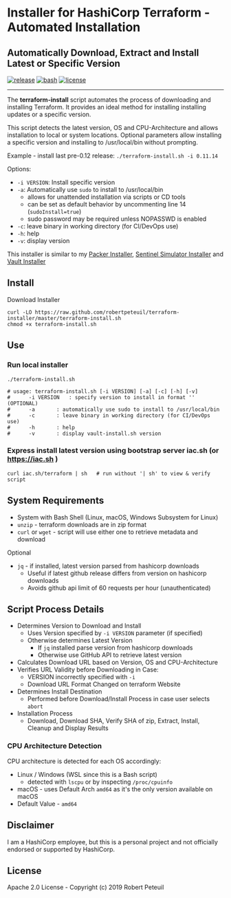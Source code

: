 # Installer for HashiCorp Terraform - Automated Installation

## Automatically Download, Extract and Install Latest or Specific Version

[![release](https://img.shields.io/github/release/robertpeteuil/terraform-installer.svg?colorB=2067b8)](https://github.com/robertpeteuil/terraform-installer)
[![bash](https://img.shields.io/badge/language-bash-89e051.svg?style=flat-square)](https://github.com/robertpeteuil/terraform-installer)
[![license](https://img.shields.io/github/license/robertpeteuil/terraform-installer.svg?colorB=2067b8)](https://github.com/robertpeteuil/terraform-installer)

---

The **terraform-install** script automates the process of downloading and installing Terraform.  It provides an ideal method for installing installing updates or a specific version.

This script detects the latest version, OS and CPU-Architecture and allows installation to local or system locations.  Optional parameters allow installing a specific version and installing to /usr/local/bin without prompting.

Example - install last pre-0.12 release: `./terraform-install.sh -i 0.11.14`

Options:

- `-i VERSION`:  Install specific version
- `-a`:          Automatically use `sudo` to install to /usr/local/bin
  - allows for unattended installation via scripts or CD tools
  - can be set as default behavior by uncommenting line 14 (`sudoInstall=true`)
  - sudo password may be required unless NOPASSWD is enabled
- `-c`:          leave binary in working directory (for CI/DevOps use)
- `-h`:          help
- `-v`:          display version

This installer is similar to my [Packer Installer](https://github.com/robertpeteuil/packer-installer), [Sentinel Simulator Installer](https://github.com/robertpeteuil/sentinel-installer) and [Vault Installer](https://github.com/robertpeteuil/vault-installer)

## Install

Download Installer

``` shell
curl -LO https://raw.github.com/robertpeteuil/terraform-installer/master/terraform-install.sh
chmod +x terraform-install.sh
```

## Use

### Run local installer

``` shell
./terraform-install.sh

# usage: terraform-install.sh [-i VERSION] [-a] [-c] [-h] [-v]
#      -i VERSION	: specify version to install in format '' (OPTIONAL)
#      -a		: automatically use sudo to install to /usr/local/bin
#      -c		: leave binary in working directory (for CI/DevOps use)
#      -h		: help
#      -v		: display vault-install.sh version
```

### Express install latest version using bootstrap server iac.sh (or https://iac.sh )

``` shell
curl iac.sh/terraform | sh   # run without '| sh' to view & verify script
```

## System Requirements

- System with Bash Shell (Linux, macOS, Windows Subsystem for Linux)
- `unzip` - terraform downloads are in zip format
- `curl` or `wget` - script will use either one to retrieve metadata and download

Optional

- `jq` - if installed, latest version parsed from hashicorp downloads
  - Useful if latest github release differs from version on hashicorp downloads
  - Avoids github api limit of 60 requests per hour (unauthenticated)

## Script Process Details

- Determines Version to Download and Install
  - Uses Version specified by `-i VERSION` parameter (if specified)
  - Otherwise determines Latest Version
    - If `jq` installed parse version from hashicorp downloads
    - Otherwise use GitHub API to retrieve latest version
- Calculates Download URL based on Version, OS and CPU-Architecture
- Verifies URL Validity before Downloading in Case:
  - VERSION incorrectly specified with `-i`
  - Download URL Format Changed on terraform Website
- Determines Install Destination
  - Performed before Download/Install Process in case user selects `abort`
- Installation Process
  - Download, Download SHA, Verify SHA of zip, Extract, Install, Cleanup and Display Results

### CPU Architecture Detection

CPU architecture is detected for each OS accordingly:

- Linux / Windows (WSL since this is a Bash script)
  - detected with `lscpu` or by inspecting `/proc/cpuinfo`
- macOS - uses Default Arch `amd64` as it's the only version available on macOS
- Default Value - `amd64`

## Disclaimer

I am a HashiCorp employee, but this is a personal project and not officially endorsed or supported by HashiCorp.

## License

Apache 2.0 License - Copyright (c) 2019    Robert Peteuil
